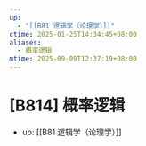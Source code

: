 ```yaml
---
up:
  - "[[B81 逻辑学（论理学）]]"
ctime: 2025-01-25T14:34:45+08:00
aliases:
  - 概率逻辑
mtime: 2025-09-09T12:37:19+08:00
---
```


# [B814] 概率逻辑

- up: [[B81 逻辑学（论理学）]]
